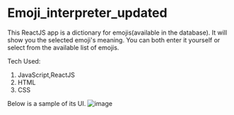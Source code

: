 # Emoji_interpreter_updated
This ReactJS app is a dictionary for emojis(available in the database).
It will show you the selected emoji's meaning. You can both enter it yourself or select from the available list of emojis.

Tech Used:
1. JavaScript,ReactJS
2. HTML
3. CSS

Below is a sample of its UI.
![image](https://user-images.githubusercontent.com/56500938/208817459-ca15f6a3-2073-4c6d-b6b8-0d45c0ee966a.png)
